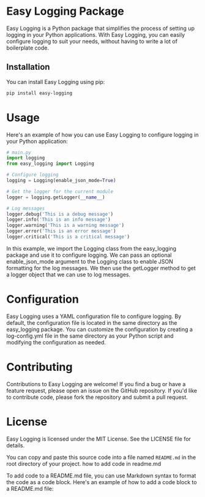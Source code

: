 # Easy Logging Package

Easy Logging is a Python package that simplifies the process of setting up logging in your Python applications. With Easy Logging, you can easily configure logging to suit your needs, without having to write a lot of boilerplate code.

## Installation

You can install Easy Logging using pip:

```bash
pip install easy-logging
```

# Usage
Here's an example of how you can use Easy Logging to configure logging in your Python application:

```python
# main.py
import logging
from easy_logging import Logging

# Configure logging
logging = Logging(enable_json_mode=True)

# Get the logger for the current module
logger = logging.getLogger(__name__)

# Log messages
logger.debug('This is a debug message')
logger.info('This is an info message')
logger.warning('This is a warning message')
logger.error('This is an error message')
logger.critical('This is a critical message')
``` 

In this example, we import the Logging class from the easy_logging package and use it to configure logging. We can pass an optional enable_json_mode argument to the Logging class to enable JSON formatting for the log messages. We then use the getLogger method to get a logger object that we can use to log messages.

# Configuration
Easy Logging uses a YAML configuration file to configure logging. By default, the configuration file is located in the same directory as the easy_logging package. You can customize the configuration by creating a log-config.yml file in the same directory as your Python script and modifying the configuration as needed.

# Contributing
Contributions to Easy Logging are welcome! If you find a bug or have a feature request, please open an issue on the GitHub repository. If you'd like to contribute code, please fork the repository and submit a pull request.

# License
Easy Logging is licensed under the MIT License. See the LICENSE file for details.


You can copy and paste this source code into a file named `README.md` in the root directory of your project.
how to add code in readme.md

To add code to a README.md file, you can use Markdown syntax to format the code as a code block. Here's an example of how to add a code block to a README.md file: